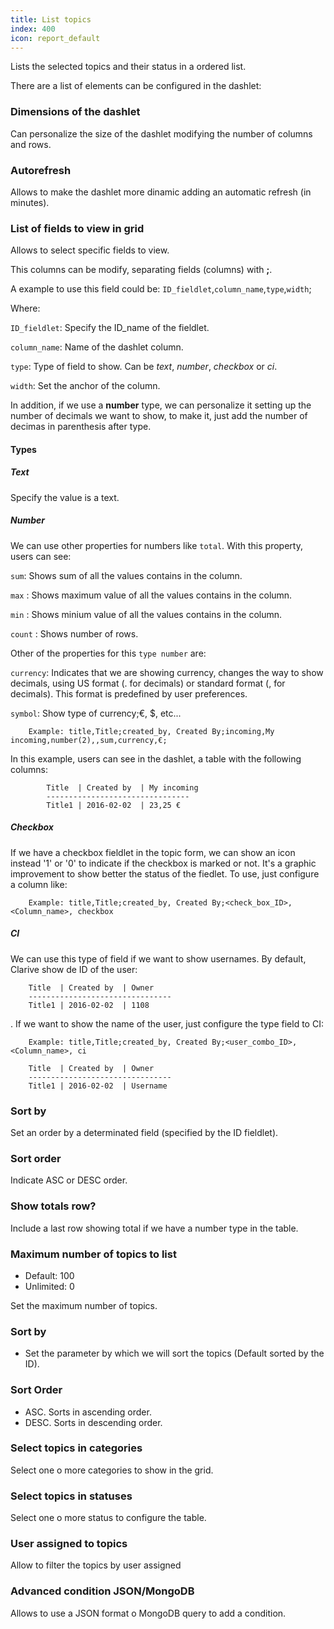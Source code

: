 ```yaml
---
title: List topics
index: 400
icon: report_default
---
```


Lists the selected topics and their status in a ordered list.

There are a list of elements can be configured in the dashlet:


### Dimensions of the dashlet

Can personalize the size of the dashlet modifying the number of columns and rows.


### Autorefresh

Allows to make the dashlet more dinamic adding an automatic refresh (in minutes).


###  List of fields to view in grid

Allows to select specific fields to view.

This columns can be modify, separating fields (columns) with **;**.

A example to use this field could be:
    `ID_fieldlet`,`column_name`,`type`,`width`;

Where:

   `ID_fieldlet`: Specify the ID_name of the fieldlet.

   `column_name`: Name of the dashlet column.

   `type`: Type of field to show. Can be *text*, *number*, *checkbox* or *ci*.

   `width`: Set the anchor of the column.

In addition, if we use a **number** type, we can personalize it setting up the number of decimals we want to show, to make it, just add the number of decimas in parenthesis after type.

#### Types

##### Text

Specify the value is a text.

##### Number

We can use other properties for numbers like `total`. With this property, users can see:

   `sum`: Shows sum of all the values contains in the column.

   `max` : Shows maximum value of all the values contains in the column.

   `min` : Shows minium value of all the values contains in the column.

   `count` : Shows number of rows.

Other of the properties for this `type number` are:

`currency`: Indicates that we are showing currency, changes the way to show decimals, using US format (. for decimals) or standard format (, for decimals). This format is predefined by user preferences.

`symbol`: Show type of currency;€, $, etc...

		Example: title,Title;created_by, Created By;incoming,My incoming,number(2),,sum,currency,€;

In this example, users can see in the dashlet, a table with the following columns:

            Title  | Created by  | My incoming
            --------------------------------
            Title1 | 2016-02-02  | 23,25 €


##### Checkbox

If we have a checkbox fieldlet in the topic form, we can show an icon instead '1' or '0' to indicate if the checkbox is marked or not. It's a graphic improvement to show better the status of the fiedlet. To use, just configure a column like:

		Example: title,Title;created_by, Created By;<check_box_ID>, <Column_name>, checkbox


##### CI

We can use this type of field if we want to show usernames. By default, Clarive show de ID of the user:

		Title  | Created by  | Owner
        --------------------------------
        Title1 | 2016-02-02  | 1108

. If we want to show the name of the user, just configure the type field to CI:

		Example: title,Title;created_by, Created By;<user_combo_ID>, <Column_name>, ci

		Title  | Created by  | Owner
        --------------------------------
		Title1 | 2016-02-02  | Username


### Sort by
Set an order by a determinated field (specified by the ID fieldlet).

### Sort order
Indicate ASC or DESC order.

### Show totals row?
Include a last row showing total if we have a number type in the table.

### Maximum number of topics to list
* Default: 100
* Unlimited: 0

Set the maximum number of topics.

### Sort by

* Set the parameter by which we will sort the topics (Default sorted by the ID).

### Sort Order

* ASC. Sorts in ascending order.
* DESC. Sorts in descending order.

### Select topics in categories

Select one o more categories to show in the grid.


### Select topics in statuses

Select one o more status to configure the table.


### User assigned to topics

Allow to filter the topics by user assigned


### Advanced condition JSON/MongoDB

Allows to use a JSON format o MongoDB query to add a condition.